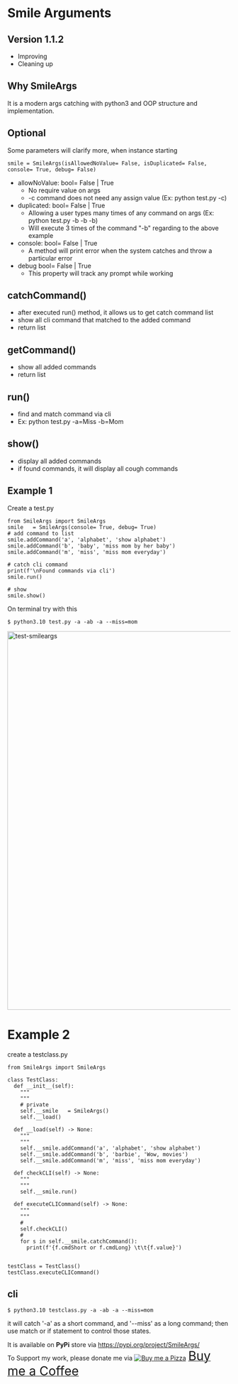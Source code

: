 
# Smile Arguments
## Version 1.1.2
- Improving
- Cleaning up
## Why SmileArgs
It is a modern args catching with python3 and OOP structure and implementation.
## Optional
Some parameters will clarify more, when instance starting
```
smile = SmileArgs(isAllowedNoValue= False, isDuplicated= False, console= True, debug= False)
```
- allowNoValue: bool= False | True
  - No require value on args 
  - -c command does not need any assign value (Ex: python test.py -c)
- duplicated: bool= False | True
  - Allowing a user types many times of any command on args (Ex: python test.py -b -b -b)
  - Will execute 3 times of the command "-b" regarding to the above example
- console: bool= False | True
  - A method will print error when the system catches and throw a particular error
- debug bool= False | True
  - This property will track any prompt while working

## catchCommand()
- after executed run() method, it allows us to get catch command list
- show all cli command that matched to the added command
- return list

## getCommand()
- show all added commands
- return list

## run()
- find and match command via cli
- Ex: python test.py -a=Miss -b=Mom

## show()
- display all added commands
- if found commands, it will display all cough commands

## Example 1
Create a test.py
```
from SmileArgs import SmileArgs
smile   = SmileArgs(console= True, debug= True)
# add command to list
smile.addCommand('a', 'alphabet', 'show alphabet')
smile.addCommand('b', 'baby', 'miss mom by her baby')
smile.addCommand('m', 'miss', 'miss mom everyday')

# catch cli command
print(f'\nFound commands via cli')
smile.run()

# show
smile.show()

```
On terminal try with this
```
$ python3.10 test.py -a -ab -a --miss=mom
```
<img width="853" alt="test-smileargs" src="https://github.com/sitthykun/smileargs/assets/227092/9855c13c-7400-4d2c-94ff-7c0508b7981a">

# Example 2

create a testclass.py
```
from SmileArgs import SmileArgs

class TestClass:
  def __init__(self):
    """
    """
    # private
    self.__smile   = SmileArgs()
    self.__load()
  
  def __load(self) -> None:
    """
    """
    self.__smile.addCommand('a', 'alphabet', 'show alphabet')
    self.__smile.addCommand('b', 'barbie', 'Wow, movies')
    self.__smile.addCommand('m', 'miss', 'miss mom everyday')
  
  def checkCLI(self) -> None:
    """
    """
    self.__smile.run()

  def executeCLICommand(self) -> None:
    """
    """
    #
    self.checkCLI()
    # 
    for s in self.__smile.catchCommand():
      print(f'{f.cmdShort or f.cmdLong} \t\t{f.value}')
    

testClass = TestClass()
testClass.executeCLICommand()
```

## cli
```
$ python3.10 testclass.py -a -ab -a --miss=mom
```
it will catch '-a' as a short command, and '--miss' as a long command;
then use match or if statement to control those states.

It is available on **PyPi** store via https://pypi.org/project/SmileArgs/ \
To Support my work, please donate me via <a class="bmc-button" target="_blank" href="https://www.buymeacoffee.com/sitthykun"><img src="https://cdn.buymeacoffee.com/buttons/bmc-new-btn-logo.svg" alt="Buy me a Pizza"><span style="margin-left:5px;font-size:28px !important;">Buy me a Coffee</span></a>
 
